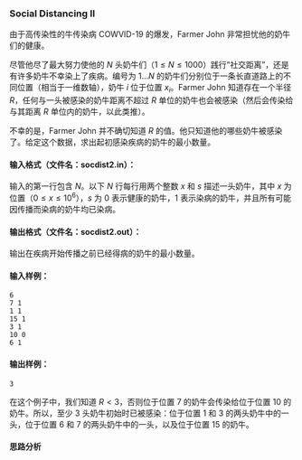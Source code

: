 ### Social Distancing II

由于高传染性的牛传染病 COWVID-19 的爆发，Farmer John 非常担忧他的奶牛们的健康。

尽管他尽了最大努力使他的 $N$ 头奶牛们（$1 \leq N \leq 1000$）践行“社交距离”，还是有许多奶牛不幸染上了疾病。编号为 $1 \ldots N$ 的奶牛们分别位于一条长直道路上的不同位置（相当于一维数轴），奶牛 $i$ 位于位置 $x_i$。Farmer John 知道存在一个半径 $R$，任何与一头被感染的奶牛距离不超过 $R$ 单位的奶牛也会被感染（然后会传染给与其距离 $R$ 单位内的奶牛，以此类推）。

不幸的是，Farmer John 并不确切知道 $R$ 的值。他只知道他的哪些奶牛被感染了。给定这个数据，求出起初感染疾病的奶牛的最小数量。



#### 输入格式（文件名：socdist2.in）：

输入的第一行包含 $N$。以下 $N$ 行每行用两个整数 $x$ 和 $s$ 描述一头奶牛，其中 $x$ 为位置（$0 \leq x \leq 10^6$），$s$ 为 0 表示健康的奶牛，1 表示染病的奶牛，并且所有可能因传播而染病的奶牛均已染病。



#### 输出格式（文件名：socdist2.out）：

输出在疾病开始传播之前已经得病的奶牛的最小数量。



#### 输入样例：

```
6
7 1
1 1
15 1
3 1
10 0
6 1
```

#### 输出样例：

```
3
```

在这个例子中，我们知道 $R < 3$，否则位于位置 7 的奶牛会传染给位于位置 10 的奶牛。所以，至少 3 头奶牛初始时已被感染：位于位置 1 和 3 的两头奶牛中的一头，位于位置 6 和 7 的两头奶牛中的一头，以及位于位置 15 的奶牛。

#### 思路分析